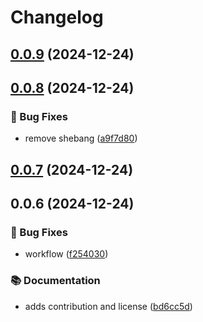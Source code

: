 # Changelog

## [0.0.9](https://github.com/patrickkabwe/react-native-nitro-module-template/compare/v0.0.8...v0.0.9) (2024-12-24)

## [0.0.8](https://github.com/patrickkabwe/react-native-nitro-module-template/compare/v0.0.7...v0.0.8) (2024-12-24)

### 🐛 Bug Fixes

* remove shebang ([a9f7d80](https://github.com/patrickkabwe/react-native-nitro-module-template/commit/a9f7d8075b38d9432b4d6f58a3e13cd9cf35e51a))

## [0.0.7](https://github.com/patrickkabwe/react-native-nitro-module-template/compare/v0.0.6...v0.0.7) (2024-12-24)

## 0.0.6 (2024-12-24)

### 🐛 Bug Fixes

* workflow ([f254030](https://github.com/patrickkabwe/react-native-nitro-module-template/commit/f254030a284a02442bd3eda14084beef297808ec))

### 📚 Documentation

* adds contribution and license ([bd6cc5d](https://github.com/patrickkabwe/react-native-nitro-module-template/commit/bd6cc5d0822b53808944c1a5c808c37c19621031))
